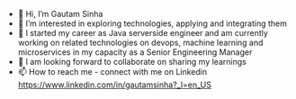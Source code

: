 - 👋 Hi, I’m Gautam Sinha
- 👀 I’m interested in exploring technologies, applying and integrating them
- 🌱 I  started my career as Java serverside engineer and am currently working on related technologies on devops, machine learning and microservices in my capacity as a Senior Engineering Manager
- 💞️ I am looking forward to collaborate on sharing my learnings
- 📫 How to reach me - connect with me on Linkedin  https://www.linkedin.com/in/gautamsinha?_l=en_US

<!---
gautamsinhapersonalid/gautamsinhapersonalid is a ✨ special ✨ repository because its `README.md` (this file) appears on your GitHub profile.
You can click the Preview link to take a look at your changes.
--->
